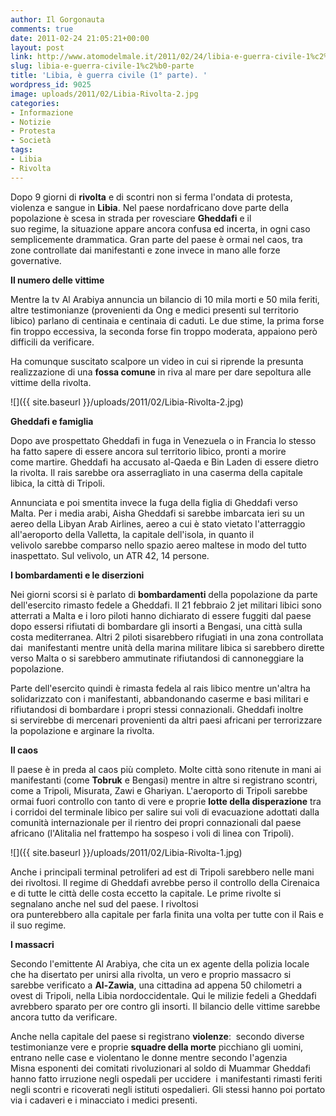 ```yaml
---
author: Il Gorgonauta
comments: true
date: 2011-02-24 21:05:21+00:00
layout: post
link: http://www.atomodelmale.it/2011/02/24/libia-e-guerra-civile-1%c2%b0-parte/
slug: libia-e-guerra-civile-1%c2%b0-parte
title: 'Libia, è guerra civile (1° parte). '
wordpress_id: 9025
image: uploads/2011/02/Libia-Rivolta-2.jpg
categories:
- Informazione
- Notizie
- Protesta
- Società
tags:
- Libia
- Rivolta
---
```



Dopo 9 giorni di **rivolta** e di scontri non si ferma l'ondata di protesta, violenza e sangue in **Libia**. Nel paese nordafricano dove parte della popolazione è scesa in strada per rovesciare **Gheddafi** e il suo regime, la situazione appare ancora confusa ed incerta, in ogni caso semplicemente drammatica. Gran parte del paese è ormai nel caos, tra zone controllate dai manifestanti e zone invece in mano alle forze governative.

**Il numero delle vittime**

Mentre la tv Al Arabiya annuncia un bilancio di 10 mila morti e 50 mila feriti, altre testimonianze (provenienti da Ong e medici presenti sul territorio libico) parlano di centinaia e centinaia di caduti. Le due stime, la prima forse fin troppo eccessiva, la seconda forse fin troppo moderata, appaiono però difficili da verificare.

Ha comunque suscitato scalpore un video in cui si riprende la presunta realizzazione di una **fossa comune** in riva al mare per dare sepoltura alle vittime della rivolta.

![]({{ site.baseurl }}/uploads/2011/02/Libia-Rivolta-2.jpg)

**Gheddafi e famiglia**

Dopo ave prospettato Gheddafi in fuga in Venezuela o in Francia lo stesso ha fatto sapere di essere ancora sul territorio libico, pronti a morire come martire. Gheddafi ha accusato al-Qaeda e Bin Laden di essere dietro la rivolta. Il rais sarebbe ora asserragliato in una caserma della capitale libica, la città di Tripoli.

Annunciata e poi smentita invece la fuga della figlia di Gheddafi verso Malta. Per i media arabi, Aisha Gheddafi si sarebbe imbarcata ieri su un aereo della Libyan Arab Airlines, aereo a cui è stato vietato l'atterraggio all'aeroporto della Valletta, la capitale dell'isola, in quanto il velivolo sarebbe comparso nello spazio aereo maltese in modo del tutto inaspettato. Sul velivolo, un ATR 42, 14 persone.

**I bombardamenti e le diserzioni**

Nei giorni scorsi si è parlato di **bombardamenti** della popolazione da parte dell'esercito rimasto fedele a Gheddafi. Il 21 febbraio 2 jet militari libici sono atterrati a Malta e i loro piloti hanno dichiarato di essere fuggiti dal paese dopo essersi rifiutati di bombardare gli insorti a Bengasi, una città sulla costa mediterranea. Altri 2 piloti sisarebbero rifugiati in una zona controllata dai  manifestanti mentre unità della marina militare libica si sarebbero dirette verso Malta o si sarebbero ammutinate rifiutandosi di cannoneggiare la popolazione.

Parte dell'esercito quindi è rimasta fedela al rais libico mentre un'altra ha solidarizzato con i manifestanti, abbandonando caserme e basi militari e rifiutandosi di bombardare i propri stessi connazionali. Gheddafi inoltre si servirebbe di mercenari provenienti da altri paesi africani per terrorizzare la popolazione e arginare la rivolta.

**Il caos**

Il paese è in preda al caos più completo. Molte città sono ritenute in mani ai manifestanti (come **Tobruk** e Bengasi) mentre in altre si registrano scontri, come a Tripoli, Misurata, Zawi e Ghariyan. L'aeroporto di Tripoli sarebbe ormai fuori controllo con tanto di vere e proprie **lotte della disperazione** tra i corridoi del terminale libico per salire sui voli di evacuazione adottati dalla comunità internazionale per il rientro dei propri connazionali dal paese africano (l'Alitalia nel frattempo ha sospeso i voli di linea con Tripoli).

![]({{ site.baseurl }}/uploads/2011/02/Libia-Rivolta-1.jpg)

Anche i principali terminal petroliferi ad est di Tripoli sarebbero nelle mani dei rivoltosi. Il regime di Gheddafi avrebbe perso il controllo della Cirenaica e di tutte le città delle costa eccetto la capitale. Le prime rivolte si segnalano anche nel sud del paese. I rivoltosi ora punterebbero alla capitale per farla finita una volta per tutte con il Rais e il suo regime.

**I massacri**

Secondo l'emittente Al Arabiya, che cita un ex agente della polizia locale che ha disertato per unirsi alla rivolta, un vero e proprio massacro si sarebbe verificato a **Al-Zawia**, una cittadina ad appena 50 chilometri a ovest di Tripoli, nella Libia nordoccidentale. Qui le milizie fedeli a Gheddafi avrebbero sparato per ore contro gli insorti. Il bilancio delle vittime sarebbe ancora tutto da verificare.

Anche nella capitale del paese si registrano **violenze**:  secondo diverse testimonianze vere e proprie **squadre della morte** picchiano gli uomini, entrano nelle case e violentano le donne mentre secondo l'agenzia Misna esponenti dei comitati rivoluzionari al soldo di Muammar Gheddafi hanno fatto irruzione negli ospedali per uccidere  i manifestanti rimasti feriti negli scontri e ricoverati negli istituti ospedalieri. Gli stessi hanno poi portato via i cadaveri e i minacciato i medici presenti.
